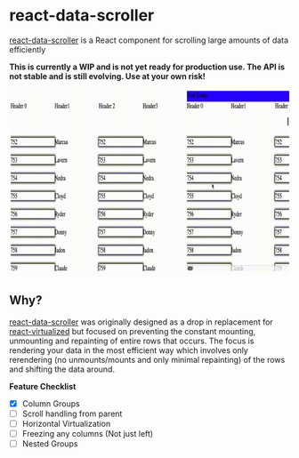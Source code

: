 # react-data-scroller

[react-data-scroller](https://github.com/benox3/react-data-scroller) is a React component for scrolling large amounts of data efficiently

**This is currently a WIP and is not yet ready for production use. The API is
not stable and is still evolving. Use at your own risk!**

![Screen Capture](/docs/assets/data-scroller-capture.gif)

## Why?
[react-data-scroller](https://github.com/benox3/react-data-scroller) was originally designed as a drop in replacement for
[react-virtualized](https://github.com/bvaughn/react-virtualized) but focused
on preventing the constant mounting, unmounting and repainting of entire rows
that occurs. The focus is rendering your data in the most efficient way
which involves only rerendering (no unmounts/mounts and only minimal repainting)
of the rows and shifting the data around.

**Feature Checklist**
- [x] Column Groups
- [ ] Scroll handling from parent
- [ ] Horizontal Virtualization
- [ ] Freezing any columns (Not just left)
- [ ] Nested Groups
